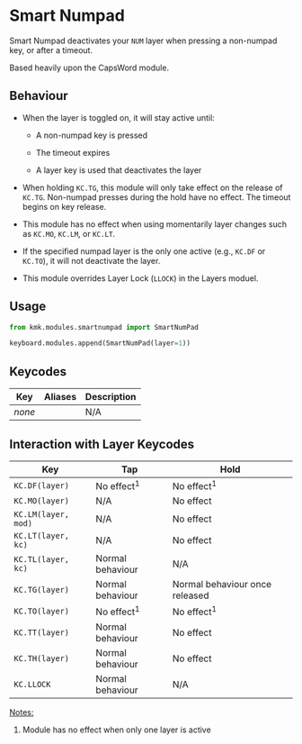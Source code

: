 # Smart Numpad

Smart Numpad deactivates your `NUM` layer when pressing a non-numpad key, or after a timeout.

Based heavily upon the CapsWord module.

## Behaviour

- When the layer is toggled on, it will stay active until:

  - A non-numpad key is pressed

  - The timeout expires

  - A layer key is used that deactivates the layer

- When holding `KC.TG`, this module will only take effect on the release of `KC.TG`. Non-numpad presses during the hold have no effect. The timeout begins on key release.

- This module has no effect when using momentarily layer changes such as `KC.MO`, `KC.LM`, or `KC.LT`.

- If the specified numpad layer is the only one active (e.g., `KC.DF` or `KC.TO`), it will not deactivate the layer.

- This module overrides Layer Lock (`LLOCK`) in the Layers moduel.

## Usage

```python
from kmk.modules.smartnumpad import SmartNumPad

keyboard.modules.append(SmartNumPad(layer=1))
```
## Keycodes

|Key                    |Aliases             |Description                                    |
|-----------------------|--------------------|-----------------------------------------------|
|*none*                 |                    | N/A                                           |

## Interaction with Layer Keycodes

|Key                 |  Tap                              |  Hold                             |
|--------------------|-----------------------------------|-----------------------------------|
|`KC.DF(layer)`      | No effect<sup>1</sup>                         | No effect<sup>1</sup>                        |
|`KC.MO(layer)`      | N/A                               | No effect                         |
|`KC.LM(layer, mod)` | N/A                               | No effect                         |
|`KC.LT(layer, kc)`  | N/A                               | No effect                         |
|`KC.TL(layer, kc)`  | Normal behaviour                  | N/A                               |
|`KC.TG(layer)`      | Normal behaviour                  | Normal behaviour once released    |
|`KC.TO(layer)`      | No effect<sup>1</sup>                         | No effect<sup>1</sup>                         |
|`KC.TT(layer)`      | Normal behaviour                  | No effect                         |
|`KC.TH(layer)`      | Normal behaviour                  | No effect                         |
|`KC.LLOCK`          | Normal behaviour                  | N/A                               |

<ins>Notes:</ins>
1. Module has no effect when only one layer is active